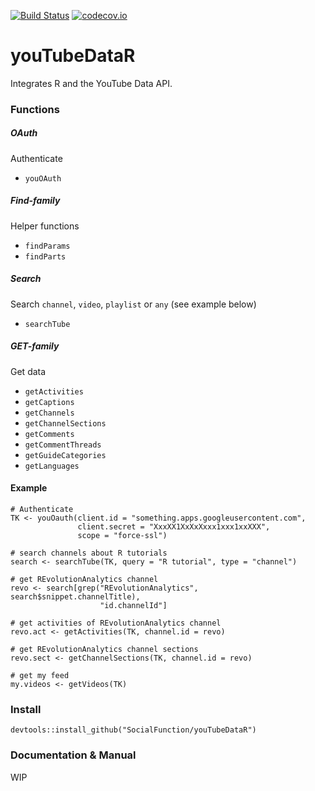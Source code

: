 [![Build Status](https://travis-ci.org/JohnCoene/youTubeDataR.svg?branch=master)](https://travis-ci.org/JohnCoene/youTubeDataR)
[![codecov.io](https://codecov.io/github/SocialFunction/youTubeDataR/coverage.svg?branch=master)](https://codecov.io/github/SocialFunction/youTubeDataR?branch=master)

# youTubeDataR

Integrates R and the YouTube Data API.

### Functions ###

##### OAuth #####

Authenticate

* `youOAuth`

##### Find-family #####

Helper functions

* `findParams`
* `findParts`

##### Search #####

Search `channel`, `video`, `playlist` or `any` (see example below)

* `searchTube`

##### GET-family #####

Get data

* `getActivities`
* `getCaptions`
* `getChannels`
* `getChannelSections`
* `getComments`
* `getCommentThreads`
* `getGuideCategories`
* `getLanguages`

#### Example ####

```
# Authenticate
TK <- youOauth(client.id = "something.apps.googleusercontent.com",
               client.secret = "XxxXX1XxXxXxxx1xxx1xxXXX", 
               scope = "force-ssl")
               
# search channels about R tutorials
search <- searchTube(TK, query = "R tutorial", type = "channel")
  
# get REvolutionAnalytics channel
revo <- search[grep("REvolutionAnalytics", search$snippet.channelTitle),
                    "id.channelId"]
  
# get activities of REvolutionAnalytics channel
revo.act <- getActivities(TK, channel.id = revo)

# get REvolutionAnalytics channel sections
revo.sect <- getChannelSections(TK, channel.id = revo)

# get my feed
my.videos <- getVideos(TK)
```

### Install ###

`devtools::install_github("SocialFunction/youTubeDataR")`

### Documentation & Manual ###

WIP
